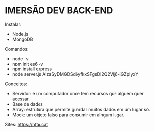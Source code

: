 # IMERSÃO DEV BACK-END

Instalar:
- Node.js
- MongoDB

Comandos:
- node -v
- npm init es6 -y
- npm install express
- node server.js
AIzaSyDMGDSd6yfkxSFgsDI2Q2VIj6-iGZpIyxY

Conceitos:
- Servidor: é um computador onde tem recursos que alguém quer acessar.
- Base de dados
- Array: estrutura que permite guardar muitos dados em um lugar só.
- Mock: um objeto falso para consumir em alhgum lugar.

Sites:
https://http.cat